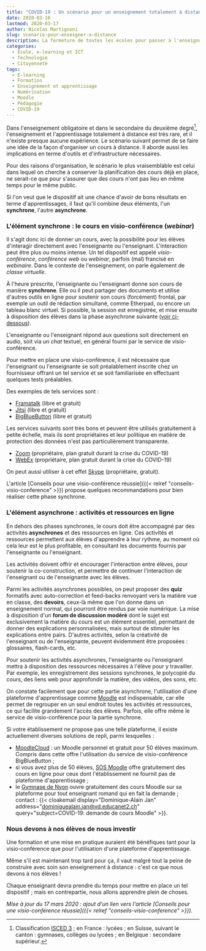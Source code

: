 ```yaml
---
title: "COVID-19 : Un scénario pour un enseignement totalement à distance"
date: 2020-03-16
lastmod: 2020-03-17
author: Nicolas Martignoni
slug: scenario-pour-enseigner-a-distance
description: La fermeture de toutes les écoles pour passer à l'enseignement à distance met les enseignantes et les enseignants devant la nécessité d'adopter de nouvelles façon de travailler, sans aucune préparation et souvent sans plan de continuité. Cet article décrit un scénario pour un enseignement totalement à distance, puisqu'il n'est plus question actuellement d'enseignement hybride.
categories:
  - École, e-learning et ICT
  - Technologie
  - Citoyenneté
tags:
  - E-learning
  - Formation
  - Enseignement et apprentissage
  - Numérisation
  - Moodle
  - Pédagogie
  - COVID-19
---
```

Dans l'enseignement obligatoire et dans le secondaire du deuxième degré[^isced], l'enseignement et l'apprentissage totalement à distance est très rare, et il n'existe presque aucune expérience. Le scénario suivant permet de se faire une idée de la façon d'organiser un cours à distance. Il aborde aussi les implications en terme d'outils et d'infrastructure nécessaires.

Pour des raisons d'organisation, le scénario le plus vraisemblable est celui dans lequel on cherche à conserver la planification des cours déjà en place, ne serait-ce que pour s'assurer que des cours n'ont pas lieu en même temps pour le même public.

Si l'on veut que le dispositif ait une chance d'avoir de bons résultats en terme d'apprentissages, il faut qu'il combine deux éléments, l'un __synchrone__, l'autre __asynchrone__.

<!--more-->

### L'élément synchrone : le cours en visio-conférence (_webinar_)

Il s'agit donc ici de donner un cours, avec la possibilité pour les élèves d'interagir directement avec l'enseignante ou l'enseignant. L'interaction peut être plus ou moins intense. Un tel dispositif est appelé _visio-conférence_, _conférence web_ ou _webinar_, parfois (mal) francisé en _webinaire_. Dans le contexte de l'enseignement, on parle également de _classe virtuelle_.

À l'heure prescrite, l'enseignante ou l'enseignant donne son cours de manière __synchrone__. Elle ou il peut partager des documents et utilise d'autres outils en ligne pour soutenir son cours (forcément) frontal, par exemple un outil de rédaction simultané, comme Etherpad, ou encore un tableau blanc virtuel. Si possible, la session est enregistrée, et mise ensuite à disposition des élèves dans la phase asynchrone suivante ([voir ci-dessous](#lélément-asynchrone-activités-et-ressources-en-ligne)).

L'enseignante ou l'enseignant répond aux questions soit directement en audio, soit via un _chat_ textuel, en général fourni par le service de visio-conférence.

Pour mettre en place une visio-conférence, il est nécessaire que l'enseignant ou l'enseignante se soit préalablement inscrite chez un fournisseur offrant un tel service et se soit familiarisée en effectuant quelques tests préalables.

Des exemples de tels services sont :

- [Framatalk](https://framatalk.org/) (libre et gratuit)
- [Jitsi](https://meet.jit.si/) (libre et gratuit)
- [BigBlueButton](http://docs.bigbluebutton.org/) (libre et gratuit)

Les services suivants sont très bons et peuvent être utilisés gratuitement à petite échelle, mais ils sont propriétaires et leur politique en matière de protection des données n'est pas particulièrement transparente.

- [Zoom](https://zoom.us/) (propriétaire, plan gratuit durant la crise du COVID-19)
- [WebEx](https://www.webex.com/) (propriétaire, plan gratuit durant la crise du COVID-19)

On peut aussi utiliser à cet effet [Skype](https://www.skype.com/) (propriétaire, gratuit).

L'article [Conseils pour une visio-conférence réussie]({{< relref "conseils-visio-conference" >}}) propose quelques recommandations pour bien réaliser cette phase synchrone.

### L'élément asynchrone : activités et ressources en ligne

En dehors des phases synchrones, le cours doit être accompagné par des activités __asynchrones__ et des ressources en ligne. Ces activités et ressources permettent aux élèves d'apprendre à leur rythme, au moment où cela leur est le plus profitable, en consultant les documents fournis par l'enseignante ou l'enseignant.

Les activités doivent offrir et encourager l'interaction entre élèves, pour soutenir la co-construction, et permettre de continuer l'interaction de l'enseignant ou de l'enseignante avec les élèves.

Parmi les activités asynchrones possibles, on peut proposer des __quiz__ formatifs avec auto-correction et feed-backs renvoyant vers la matière vue en classe, des __devoirs__, ceux-là même que l'on donne dans un enseignement normal, qui pourront être rendus par voie numérique. La mise à disposition d'un __forum de discussion modéré__ dont le sujet est exclusivement la matière du cours est un élément essentiel, permettant de donner des explications personnalisées, mais surtout de stimuler les explications entre pairs. D'autres activités, selon la créativité de l'enseignant ou de l'enseignante, peuvent évidemment être proposées : glossaires, flash-cards, etc.

Pour soutenir les activités asynchrones, l'enseignante ou l'enseignant mettra à disposition des ressources nécessaires à l'élève pour y travailler. Par exemple, les enregistrement des sessions synchrones, le polycopié du cours, des liens web pour approfondir la matière, des vidéos, des sons, etc.

On constate facilement que pour cette partie asynchrone, l'utilisation d'une plateforme d'apprentissage comme [Moodle](https://moodle.org/) est indispensable, car elle permet de regrouper en un seul endroit toutes les activités et ressources, ce qui facilite grandement l'accès des élèves. Parfois, elle offre même le service de visio-conférence pour la partie synchrone.

Si votre établissement ne propose pas une telle plateforme, il existe actuellement diverses solutions de repli, parmi lesquelles :
- [MoodleCloud](https://moodlecloud.com/) : un Moodle personnel et gratuit pour 50 élèves maximum. Compris dans cette offre l'utilisation du service de visio-conférence BigBlueButton ;
- si vous avez plus de 50 élèves, [SOS Moodle](https://sos.moodlemoot.fr/) offre gratuitement des cours en ligne pour ceux dont l'établissement ne fournit pas de plateforme d'apprentissage ;
- le [Gymnase de Nyon](https://moodle.gymnyon.vd.ch/) ouvre gratuitement des cours Moodle sur sa plateforme pour tout enseignant romand qui en fait la demande ; contact : {{< cloakemail display="Dominique-Alain Jan" address="dominiquealain.jan@vd.educanet2.ch" query="subject=COVID-19: demande de cours Moodle" >}}.

### Nous devons à nos élèves de nous investir

Une formation et une mise en pratique auraient été bénéfiques tant pour la visio-conférence que pour l'utilisation d'une plateforme d'apprentissage.

Même s'il est maintenant trop tard pour ça, il vaut malgré tout la peine de construire avec soin son enseignement à distance : c'est ce que nous devons à nos élèves !

Chaque enseignant devra prendre du temps pour mettre en place un tel dispositif ; mais en contrepartie, nous allons apprendre plein de choses.

_Mise à jour du 17 mars 2020 : ajout d'un lien vers l'article [Conseils pour une visio-conférence réussie]({{< relref "conseils-visio-conference" >}})._

[^isced]: Classification [ISCED 3](http://uis.unesco.org/en/topic/international-standard-classification-education-isced) ; en France : lycées ; en Suisse, suivant le canton : gymnases, collèges ou lycées ; en Belgique : secondaire supérieur.
